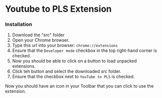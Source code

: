 # Youtube to PLS Extension

### Installation

1. Download the "src" folder
2. Open your Chrome browser.
3. Type this url into your browser: `chrome://extensions`
4. Ensure that the `Developer mode` checkbox in the top right-hand corner is checked.
5. Now you should be able to click on a button to load unpacked extensions.
6. Click teh button and select the downloaded src folder.
7. Ensure that the checkbox next to `YouTube to PLS` is checked.

Now you should have an icon in your Toolbar that you can click to use the extension.

